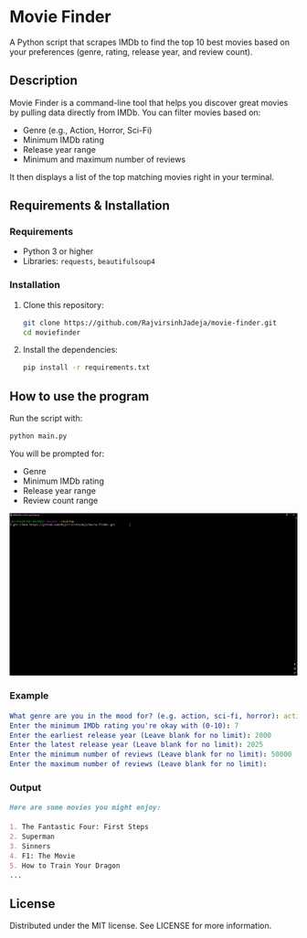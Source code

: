 # **Movie Finder**  

A Python script that scrapes IMDb to find the top 10 best movies based on your preferences (genre, rating, release year, and review count).  

## **Description**  
Movie Finder is a command-line tool that helps you discover great movies by pulling data directly from IMDb. You can filter movies based on:  
- Genre (e.g., Action, Horror, Sci-Fi)  
- Minimum IMDb rating  
- Release year range  
- Minimum and maximum number of reviews  

It then displays a list of the top matching movies right in your terminal.  


## **Requirements & Installation**  

### **Requirements**  
- Python 3 or higher  
- Libraries: `requests`, `beautifulsoup4`  

### **Installation**  
1. Clone this repository:  
   ```bash
   git clone https://github.com/RajvirsinhJadeja/movie-finder.git
   cd moviefinder
2. Install the dependencies:
    ```bash
    pip install -r requirements.txt
    ```

## **How to use the program**
Run the script with:

```bash
python main.py
```

You will be prompted for:

- Genre
- Minimum IMDb rating
- Release year range
- Review count range

![reveal gif](https://github.com/RajvirsinhJadeja/movie-finder/blob/dev/assets/movie_finder_demo.gif)

### **Example**

```yaml
What genre are you in the mood for? (e.g. action, sci-fi, horror): action
Enter the minimum IMDb rating you're okay with (0-10): 7
Enter the earliest release year (Leave blank for no limit): 2000
Enter the latest release year (Leave blank for no limit): 2025
Enter the minimum number of reviews (Leave blank for no limit): 50000
Enter the maximum number of reviews (Leave blank for no limit): 
```

### **Output**

```markdown
Here are some movies you might enjoy:

1. The Fantastic Four: First Steps
2. Superman
3. Sinners
4. F1: The Movie
5. How to Train Your Dragon
...
```
## **License**
Distributed under the MIT license. See LICENSE for more information.
